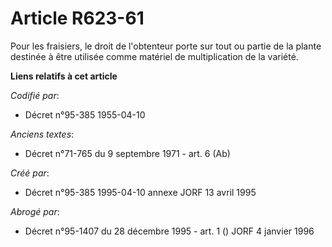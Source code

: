 # Article R623-61

Pour les fraisiers, le droit de l'obtenteur porte sur tout ou partie de la plante destinée à être utilisée comme matériel de
multiplication de la variété.

**Liens relatifs à cet article**

_Codifié par_:

  - Décret n°95-385 1955-04-10

_Anciens textes_:

  - Décret n°71-765 du 9 septembre 1971 - art. 6 (Ab)

_Créé par_:

  - Décret n°95-385 1995-04-10 annexe JORF 13 avril 1995

_Abrogé par_:

  - Décret n°95-1407 du 28 décembre 1995 - art. 1 () JORF 4 janvier 1996
